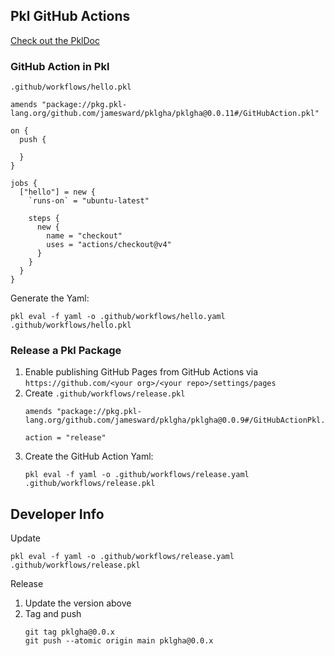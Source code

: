 Pkl GitHub Actions
------------------

[Check out the PklDoc](https://jamesward.github.io/pklgha/)

### GitHub Action in Pkl

`.github/workflows/hello.pkl`
```
amends "package://pkg.pkl-lang.org/github.com/jamesward/pklgha/pklgha@0.0.11#/GitHubAction.pkl"

on {
  push {

  }
}

jobs {
  ["hello"] = new {
    `runs-on` = "ubuntu-latest"

    steps {
      new {
        name = "checkout"
        uses = "actions/checkout@v4"
      }
    }
  }
}
```

Generate the Yaml:
```
pkl eval -f yaml -o .github/workflows/hello.yaml .github/workflows/hello.pkl
```


### Release a Pkl Package

1. Enable publishing GitHub Pages from GitHub Actions via `https://github.com/<your org>/<your repo>/settings/pages`
2. Create `.github/workflows/release.pkl`
    ```
    amends "package://pkg.pkl-lang.org/github.com/jamesward/pklgha/pklgha@0.0.9#/GitHubActionPkl.pkl"

    action = "release"
    ```
3. Create the GitHub Action Yaml:
    ```
    pkl eval -f yaml -o .github/workflows/release.yaml .github/workflows/release.pkl
    ```


## Developer Info

Update
```
pkl eval -f yaml -o .github/workflows/release.yaml .github/workflows/release.pkl
```

Release
1. Update the version above
1. Tag and push
   ```
   git tag pklgha@0.0.x
   git push --atomic origin main pklgha@0.0.x
   ```
